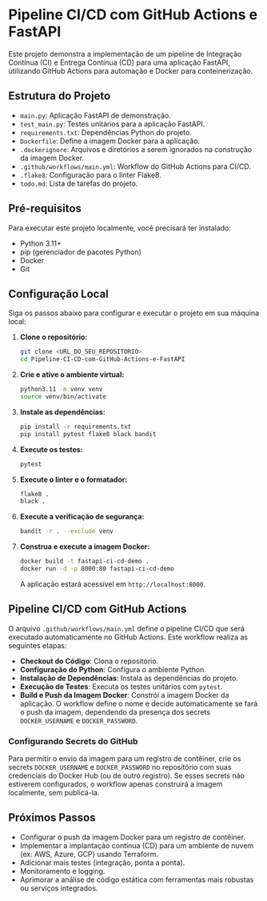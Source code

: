 # Pipeline CI/CD com GitHub Actions e FastAPI

Este projeto demonstra a implementação de um pipeline de Integração Contínua (CI) e Entrega Contínua (CD) para uma aplicação FastAPI, utilizando GitHub Actions para automação e Docker para conteinerização.

## Estrutura do Projeto

- `main.py`: Aplicação FastAPI de demonstração.
- `test_main.py`: Testes unitários para a aplicação FastAPI.
- `requirements.txt`: Dependências Python do projeto.
- `Dockerfile`: Define a imagem Docker para a aplicação.
- `.dockerignore`: Arquivos e diretórios a serem ignorados na construção da imagem Docker.
- `.github/workflows/main.yml`: Workflow do GitHub Actions para CI/CD.
- `.flake8`: Configuração para o linter Flake8.
- `todo.md`: Lista de tarefas do projeto.

## Pré-requisitos

Para executar este projeto localmente, você precisará ter instalado:

- Python 3.11+
- pip (gerenciador de pacotes Python)
- Docker
- Git

## Configuração Local

Siga os passos abaixo para configurar e executar o projeto em sua máquina local:

1.  **Clone o repositório:**

    ```bash
    git clone <URL_DO_SEU_REPOSITORIO>
    cd Pipeline-CI-CD-com-GitHub-Actions-e-FastAPI
    ```

2.  **Crie e ative o ambiente virtual:**

    ```bash
    python3.11 -m venv venv
    source venv/bin/activate
    ```

3.  **Instale as dependências:**

    ```bash
    pip install -r requirements.txt
    pip install pytest flake8 black bandit
    ```

4.  **Execute os testes:**

    ```bash
    pytest
    ```

5.  **Execute o linter e o formatador:**

    ```bash
    flake8 .
    black .
    ```

6.  **Execute a verificação de segurança:**

    ```bash
    bandit -r . --exclude venv
    ```

7.  **Construa e execute a imagem Docker:**

    ```bash
    docker build -t fastapi-ci-cd-demo .
    docker run -d -p 8000:80 fastapi-ci-cd-demo
    ```

    A aplicação estará acessível em `http://localhost:8000`.

## Pipeline CI/CD com GitHub Actions

O arquivo `.github/workflows/main.yml` define o pipeline CI/CD que será executado automaticamente no GitHub Actions. Este workflow realiza as seguintes etapas:

-   **Checkout do Código**: Clona o repositório.
-   **Configuração do Python**: Configura o ambiente Python.
-   **Instalação de Dependências**: Instala as dependências do projeto.
-   **Execução de Testes**: Executa os testes unitários com `pytest`.
-   **Build e Push da Imagem Docker**: Constrói a imagem Docker da aplicação. O workflow define o nome e decide automaticamente se fará o push da imagem, dependendo da presença dos secrets `DOCKER_USERNAME` e `DOCKER_PASSWORD`.

### Configurando Secrets do GitHub

Para permitir o envio da imagem para um registro de contêiner, crie os secrets `DOCKER_USERNAME` e `DOCKER_PASSWORD` no repositório com suas credenciais do Docker Hub (ou de outro registro). Se esses secrets não estiverem configurados, o workflow apenas construirá a imagem localmente, sem publicá-la.

## Próximos Passos

-   Configurar o push da imagem Docker para um registro de contêiner.
-   Implementar a implantação contínua (CD) para um ambiente de nuvem (ex: AWS, Azure, GCP) usando Terraform.
-   Adicionar mais testes (integração, ponta a ponta).
-   Monitoramento e logging.
-   Aprimorar a análise de código estática com ferramentas mais robustas ou serviços integrados.



